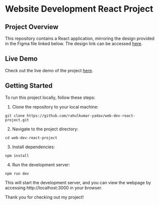 # Website Development React Project

## Project Overview

This repository contains a React application, mirroring the design provided in the Figma file linked below. The design link can be accessed [here](https://www.figma.com/file/MR5OvMzkFAbdOuddnEUyip/Untitled?type=design&node-id=1%3A109&mode=design&t=I9hSeQkcdBmq5Z0Y-1.).

## Live Demo

Check out the live demo of the project [here](https://web-dev-react-project.netlify.app/).

## Getting Started

To run this project locally, follow these steps:

1. Clone the repository to your local machine:

```
git clone https://github.com/rahulkumar-yadav/web-dev-react-project.git
```

2. Navigate to the project directory:

```
cd web-dev-react-project
```

3. Install dependencies:

```
npm install
```

4. Run the development server:

```
npm run dev
```

This will start the development server, and you can view the webpage by accessing http://localhost:3000 in your browser.

Thank you for checking out my project!
